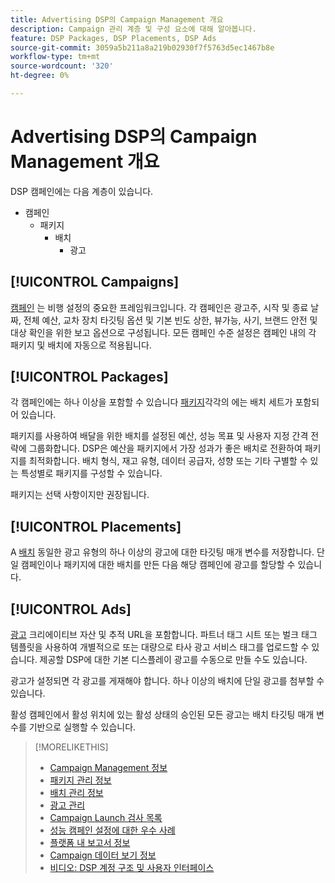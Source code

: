 ```yaml
---
title: Advertising DSP의 Campaign Management 개요
description: Campaign 관리 계층 및 구성 요소에 대해 알아봅니다.
feature: DSP Packages, DSP Placements, DSP Ads
source-git-commit: 3059a5b211a8a219b02930f7f5763d5ec1467b8e
workflow-type: tm+mt
source-wordcount: '320'
ht-degree: 0%

---
```


# Advertising DSP의 Campaign Management 개요

DSP 캠페인에는 다음 계층이 있습니다.

* 캠페인
   * 패키지
      * 배치
         * 광고

<!-- Do clients think in terms of insertion orders? If yes, then work in the following info.:
In Advertising DSP, an insertion order is represented as a campaign, and line items are represented as packages. Each package will include placements, which can use different strategies and tactics to deliver the line item requirements.
-->

## [!UICONTROL Campaigns]

[캠페인](/help/dsp/campaign-management/campaigns/campaign-about.md) 는 비행 설정의 중요한 프레임워크입니다. 각 캠페인은 광고주, 시작 및 종료 날짜, 전체 예산, 교차 장치 타깃팅 옵션 및 기본 빈도 상한, 뷰가능, 사기, 브랜드 안전 및 대상 확인을 위한 보고 옵션으로 구성됩니다. 모든 캠페인 수준 설정은 캠페인 내의 각 패키지 및 배치에 자동으로 적용됩니다.

## [!UICONTROL Packages]

각 캠페인에는 하나 이상을 포함할 수 있습니다 [패키지](/help/dsp/campaign-management/packages/package-about.md)각각의 에는 배치 세트가 포함되어 있습니다.

패키지를 사용하여 배달을 위한 배치를 설정된 예산, 성능 목표 및 사용자 지정 간격 전략에 그룹화합니다. DSP은 예산을 패키지에서 가장 성과가 좋은 배치로 전환하여 패키지를 최적화합니다. 배치 형식, 재고 유형, 데이터 공급자, 성향 또는 기타 구별할 수 있는 특성별로 패키지를 구성할 수 있습니다.

패키지는 선택 사항이지만 권장됩니다.

## [!UICONTROL Placements]

A [배치](/help/dsp/campaign-management/placements/placement-about.md) 동일한 광고 유형의 하나 이상의 광고에 대한 타깃팅 매개 변수를 저장합니다. 단일 캠페인이나 패키지에 대한 배치를 만든 다음 해당 캠페인에 광고를 할당할 수 있습니다.

## [!UICONTROL Ads]

[광고](/help/dsp/campaign-management/ads/ad-about.md) 크리에이티브 자산 및 추적 URL을 포함합니다. 파트너 태그 시트 또는 벌크 태그 템플릿을 사용하여 개별적으로 또는 대량으로 타사 광고 서비스 태그를 업로드할 수 있습니다. 제공할 DSP에 대한 기본 디스플레이 광고를 수동으로 만들 수도 있습니다.

광고가 설정되면 각 광고를 게재해야 합니다. 하나 이상의 배치에 단일 광고를 첨부할 수 있습니다.

활성 캠페인에서 활성 위치에 있는 활성 상태의 승인된 모든 광고는 배치 타깃팅 매개 변수를 기반으로 실행할 수 있습니다.

>[!MORELIKETHIS]
>
>* [Campaign Management 정보](/help/dsp/campaign-management/campaigns/campaign-about.md)
>* [패키지 관리 정보](/help/dsp/campaign-management/packages/package-about.md)
>* [배치 관리 정보](/help/dsp/campaign-management/placements/placement-about.md)
>* [광고 관리](/help/dsp/campaign-management/ads/ad-about.md)
>* [Campaign Launch 검사 목록](/help/dsp/campaign-management/campaign-launch-checklist.md)
>* [성능 캠페인 설정에 대한 우수 사례](/help/dsp/optimization/campaign-best-practices-performance.md)
>* [플랫폼 내 보고서 정보](/help/dsp/campaign-management/reports/campaign-reports-about.md)
>* [Campaign 데이터 보기 정보](/help/dsp/campaign-management/reports/campaign-data-views-about.md)
>* [비디오: DSP 계정 구조 및 사용자 인터페이스](https://experienceleague.adobe.com/docs/advertising-cloud-learn/tutorials/dsp/ui.html)

